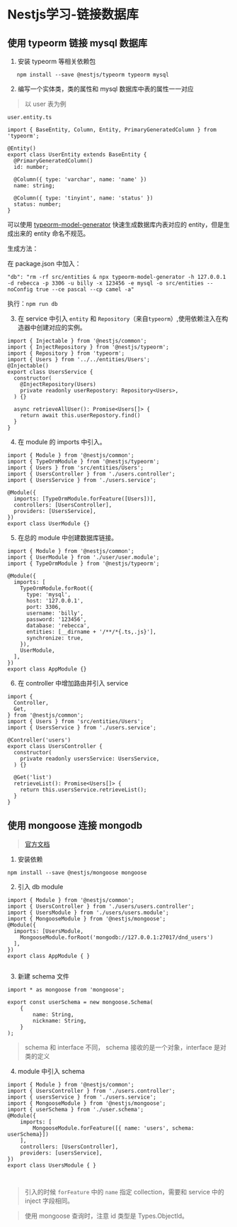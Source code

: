 # Nestjs学习-链接数据库

## 使用 typeorm 链接 mysql 数据库

1. 安装 typeorm 等相关依赖包

```
   npm install --save @nestjs/typeorm typeorm mysql 
```

2. 编写一个实体类，类的属性和 mysql 数据库中表的属性一一对应

> 以 user 表为例

`user.entity.ts`

```
import { BaseEntity, Column, Entity, PrimaryGeneratedColumn } from 'typeorm';

@Entity()
export class UserEntity extends BaseEntity {
  @PrimaryGeneratedColumn()
  id: number;

  @Column({ type: 'varchar', name: 'name' })
  name: string;

  @Column({ type: 'tinyint', name: 'status' })
  status: number;
}

```

可以使用 [typeorm-model-generator](https://www.codeleading.com/article/18491747203/) 快速生成数据库内表对应的 entity，但是生成出来的 entity 命名不规范。

生成方法：

在 package.json 中加入：

```
"db": "rm -rf src/entities & npx typeorm-model-generator -h 127.0.0.1 -d rebecca -p 3306 -u billy -x 123456 -e mysql -o src/entities --noConfig true --ce pascal --cp camel -a"
```

执行：`npm run db`

3. 在 service 中引入 `entity` 和 `Repository`（来自`typeorm`）,使用依赖注入在构造器中创建对应的实例。

```
import { Injectable } from '@nestjs/common';
import { InjectRepository } from '@nestjs/typeorm';
import { Repository } from 'typeorm';
import { Users } from '../../entities/Users';
@Injectable()
export class UsersService {
  constructor(
    @InjectRepository(Users)
    private readonly userRepostory: Repository<Users>,
  ) {}

  async retrieveAllUser(): Promise<Users[]> {
    return await this.userRepostory.find()
  }
}
```

4. 在 module 的 imports 中引入。

```
import { Module } from '@nestjs/common';
import { TypeOrmModule } from '@nestjs/typeorm';
import { Users } from 'src/entities/Users';
import { UsersController } from './users.controller';
import { UsersService } from './users.service';

@Module({
  imports: [TypeOrmModule.forFeature([Users])],
  controllers: [UsersController],
  providers: [UsersService],
})
export class UserModule {}

```

5. 在总的 module 中创建数据库链接。

```
import { Module } from '@nestjs/common';
import { UserModule } from './user/user.module';
import { TypeOrmModule } from '@nestjs/typeorm';

@Module({
  imports: [
    TypeOrmModule.forRoot({
      type: 'mysql',
      host: '127.0.0.1',
      port: 3306,
      username: 'billy',
      password: '123456',
      database: 'rebecca',
      entities: [__dirname + '/**/*{.ts,.js}'],
      synchronize: true,
    }),
    UserModule,
  ],
})
export class AppModule {}

```

6. 在 controller 中增加路由并引入 service

```
import {
  Controller,
  Get,
} from '@nestjs/common';
import { Users } from 'src/entities/Users';
import { UsersService } from './users.service';

@Controller('users')
export class UsersController {
  constructor(
    private readonly usersService: UsersService,
  ) {}

  @Get('list')
  retrieveList(): Promise<Users[]> {
    return this.usersService.retrieveList();
  }
}

```



## 使用 mongoose 连接 mongodb

> [官方文档](https://docs.nestjs.com/techniques/mongodb)

1. 安装依赖

```
npm install --save @nestjs/mongoose mongoose
```

2. 引入 db module

```
import { Module } from '@nestjs/common';
import { UsersController } from './users/users.controller';
import { UsersModule } from './users/users.module';
import { MongooseModule } from '@nestjs/mongoose';
@Module({
  imports: [UsersModule,
    MongooseModule.forRoot('mongodb://127.0.0.1:27017/dnd_users')
  ],
})
export class AppModule { }


```

3. 新建 schema 文件

```
import * as mongoose from 'mongoose';

export const userSchema = new mongoose.Schema(
    {
        name: String,
        nickname: String,
    }
);
```


> schema 和 interface 不同， schema 接收的是一个对象，interface 是对类的定义

4. module 中引入 schema 

```
import { Module } from '@nestjs/common';
import { UsersController } from './users.controller';
import { usersService } from './users.service';
import { MongooseModule } from '@nestjs/mongoose';
import { userSchema } from './user.schema';
@Module({
    imports: [
        MongooseModule.forFeature([{ name: 'users', schema: userSchema}])
    ],
    controllers: [UsersController],
    providers: [usersService],
}) 
export class UsersModule { }



```

> 引入的时候 `forFeature` 中的 `name` 指定 collection，需要和 service 中的 inject 字段相同。

> 使用 mongoose 查询时，注意 id 类型是 Types.ObjectId。